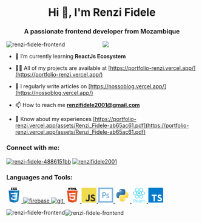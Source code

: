 
<h1 align="center">Hi 👋, I'm Renzi Fidele</h1>
<h3 align="center">A passionate frontend developer from Mozambique</h3>
<img align="right" width="250" src="https://media.giphy.com/media/eNAsjO55tPbgaor7ma/giphy.gif"/>

<p align="left"> <img src="https://komarev.com/ghpvc/?username=renzi-fidele-frontend&label=Profile%20views&color=0e75b6&style=flat" alt="renzi-fidele-frontend" /> </p>

- 🌱 I’m currently learning **ReactJs Ecosystem**

- 👨‍💻 All of my projects are available at [https://portfolio-renzi.vercel.app/](https://portfolio-renzi.vercel.app/)

- 📝 I regularly write articles on [https://nossoblog.vercel.app/](https://nossoblog.vercel.app/)

- 📫 How to reach me **renzifidele2001@gmail.com**

- 📄 Know about my experiences [https://portfolio-renzi.vercel.app/assets/Renzi_Fidele-ab65ac61.pdf](https://portfolio-renzi.vercel.app/assets/Renzi_Fidele-ab65ac61.pdf)

<h3 align="left">Connect with me:</h3>
<p align="left">
<a href="https://linkedin.com/in/renzi-fidele-4886151bb" target="blank"><img align="center" src="https://raw.githubusercontent.com/rahuldkjain/github-profile-readme-generator/master/src/images/icons/Social/linked-in-alt.svg" alt="renzi-fidele-4886151bb" height="30" width="40" /></a>
<a href="https://www.hackerrank.com/renzifidele2001" target="blank"><img align="center" src="https://raw.githubusercontent.com/rahuldkjain/github-profile-readme-generator/master/src/images/icons/Social/hackerrank.svg" alt="renzifidele2001" height="30" width="40" /></a>
</p>

<h3 align="left">Languages and Tools:</h3>
<p align="left"> <a href="https://www.w3schools.com/css/" target="_blank" rel="noreferrer"> <img src="https://raw.githubusercontent.com/devicons/devicon/master/icons/css3/css3-original-wordmark.svg" alt="css3" width="40" height="40"/> </a> <a href="https://firebase.google.com/" target="_blank" rel="noreferrer"> <img src="https://www.vectorlogo.zone/logos/firebase/firebase-icon.svg" alt="firebase" width="40" height="40"/> </a> <a href="https://git-scm.com/" target="_blank" rel="noreferrer"> <img src="https://www.vectorlogo.zone/logos/git-scm/git-scm-icon.svg" alt="git" width="40" height="40"/> </a> <a href="https://www.w3.org/html/" target="_blank" rel="noreferrer"> <img src="https://raw.githubusercontent.com/devicons/devicon/master/icons/html5/html5-original-wordmark.svg" alt="html5" width="40" height="40"/> </a> <a href="https://developer.mozilla.org/en-US/docs/Web/JavaScript" target="_blank" rel="noreferrer"> <img src="https://raw.githubusercontent.com/devicons/devicon/master/icons/javascript/javascript-original.svg" alt="javascript" width="40" height="40"/> </a> <a href="https://www.photoshop.com/en" target="_blank" rel="noreferrer"> <img src="https://raw.githubusercontent.com/devicons/devicon/master/icons/photoshop/photoshop-line.svg" alt="photoshop" width="40" height="40"/> </a> <a href="https://www.python.org" target="_blank" rel="noreferrer"> <img src="https://raw.githubusercontent.com/devicons/devicon/master/icons/python/python-original.svg" alt="python" width="40" height="40"/> </a> <a href="https://reactjs.org/" target="_blank" rel="noreferrer"> <img src="https://raw.githubusercontent.com/devicons/devicon/master/icons/react/react-original-wordmark.svg" alt="react" width="40" height="40"/> </a> <a href="https://www.typescriptlang.org/" target="_blank" rel="noreferrer"> <img src="https://raw.githubusercontent.com/devicons/devicon/master/icons/typescript/typescript-original.svg" alt="typescript" width="40" height="40"/> </a> </p>

<p><img align="left" src="https://github-readme-stats.vercel.app/api/top-langs?username=renzi-fidele-frontend&show_icons=true&locale=en&layout=compact" alt="renzi-fidele-frontend" /></p>



<p><img align="center" src="https://github-readme-streak-stats.herokuapp.com/?user=renzi-fidele-frontend&" alt="renzi-fidele-frontend" /></p>

